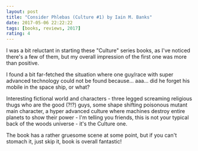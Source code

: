 ```yaml
---
layout: post
title: "Consider Phlebas (Culture #1) by Iain M. Banks"
date: 2017-05-06 22:22:22
tags: [books, reviews, 2017]
rating: 4
---
```


I was a bit reluctant in starting these "Culture" series books, as I've noticed there's a few of them, but my overall impression of the first one was more than positive.

I found a bit far-fetched the situation where one guy/race with super advanced technology could not be found because... aaa... did he forget his mobile in the space ship, or what?

Interesting fictional world and characters - three legged screaming religious thugs who are the good (?!?) guys, some shape shifting poisonous mutant main character, a hyper advanced culture where machines destroy entire planets to show their power - I'm telling you friends, this is not your typical back of the woods universe - it's the Culture one.

The book has a rather gruesome scene at some point, but if you can't stomach it, just skip it, book is overall fantastic!
